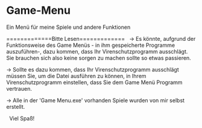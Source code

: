 # Game-Menu
Ein Menü für meine Spiele und andere Funktionen

=============Bitte Lesen=============
 
→ Es könnte, aufgrund der Funktionsweise des Game Menüs - in 
  ihm gespeicherte Programme auszuführen-, dazu kommen, 
  dass Ihr Virenschutzprogramm ausschlägt. Sie brauchen 
  sich also keine sorgen zu machen sollte so etwas passieren.

→ Sollte es dazu kommen, dass Ihr Virenschutzprogramm ausschlägt 
  müssen Sie, um die Datei ausführen zu können, in Ihrem 
  Virenschutzprogramm einstellen, dass Sie dem Game Menü Programm 
  vertrauen.

→ Alle in der 'Game Menu.exe' vorhanden Spiele wurden von mir selbst erstellt.

 	Viel Spaß!
